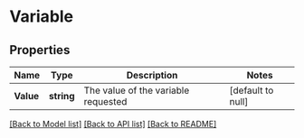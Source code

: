 # Variable

## Properties
Name | Type | Description | Notes
------------ | ------------- | ------------- | -------------
**Value** | **string** | The value of the variable requested | [default to null]

[[Back to Model list]](../README.md#documentation-for-models) [[Back to API list]](../README.md#documentation-for-api-endpoints) [[Back to README]](../README.md)


